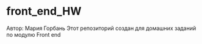 # front_end_HW
Автор: Мария Горбань
Этот репозиторий создан для домашних заданий по модулю Front end
